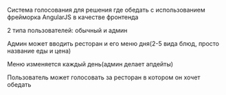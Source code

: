 <p>Система голосования для решения где обедать с использованием фрейморка AngularJS в качестве фронтенда</p>

<p>2 типа пользователей: обычный и админ</p>


<p>Админ может вводить ресторан и его меню дня(2-5 вида блюд, просто название еды и цена)</p>
<p>Меню изменяется каждый день(админ делает апдейты)</p>
<p>Пользователь может голосовать за ресторан в котором он хочет обедать</p>